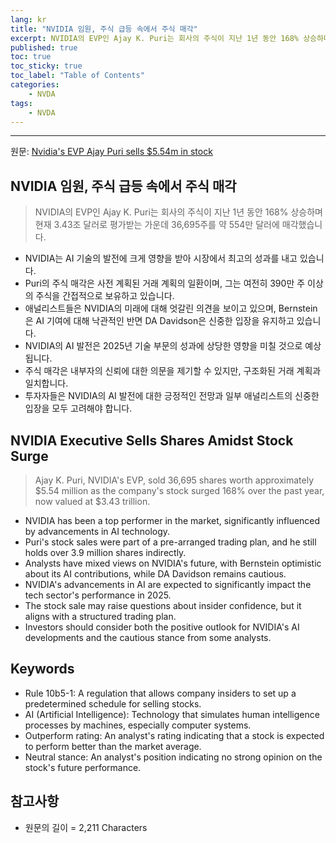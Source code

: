 ```yaml
---
lang: kr
title: "NVIDIA 임원, 주식 급등 속에서 주식 매각"
excerpt: NVIDIA의 EVP인 Ajay K. Puri는 회사의 주식이 지난 1년 동안 168% 상승하며 현재 3.43조 달러로 평가받는 가운데 36,695주를 약 554만 달러에 매각했습니다.
published: true
toc: true
toc_sticky: true
toc_label: "Table of Contents"
categories:
    - NVDA
tags:
    - NVDA
---
```


---

  원문: [Nvidia's EVP Ajay Puri sells $5.54m in stock](https://www.investing.com/news/insider-trading-news/nvidias-evp-ajay-puri-sells-554m-in-stock-93CH-3804275)

## NVIDIA 임원, 주식 급등 속에서 주식 매각

> NVIDIA의 EVP인 Ajay K. Puri는 회사의 주식이 지난 1년 동안 168% 상승하며 현재 3.43조 달러로 평가받는 가운데 36,695주를 약 554만 달러에 매각했습니다.


- NVIDIA는 AI 기술의 발전에 크게 영향을 받아 시장에서 최고의 성과를 내고 있습니다.
- Puri의 주식 매각은 사전 계획된 거래 계획의 일환이며, 그는 여전히 390만 주 이상의 주식을 간접적으로 보유하고 있습니다.
- 애널리스트들은 NVIDIA의 미래에 대해 엇갈린 의견을 보이고 있으며, Bernstein은 AI 기여에 대해 낙관적인 반면 DA Davidson은 신중한 입장을 유지하고 있습니다.
- NVIDIA의 AI 발전은 2025년 기술 부문의 성과에 상당한 영향을 미칠 것으로 예상됩니다.
- 주식 매각은 내부자의 신뢰에 대한 의문을 제기할 수 있지만, 구조화된 거래 계획과 일치합니다.
- 투자자들은 NVIDIA의 AI 발전에 대한 긍정적인 전망과 일부 애널리스트의 신중한 입장을 모두 고려해야 합니다.

## NVIDIA Executive Sells Shares Amidst Stock Surge

> Ajay K. Puri, NVIDIA's EVP, sold 36,695 shares worth approximately $5.54 million as the company's stock surged 168% over the past year, now valued at $3.43 trillion.


- NVIDIA has been a top performer in the market, significantly influenced by advancements in AI technology.
- Puri's stock sales were part of a pre-arranged trading plan, and he still holds over 3.9 million shares indirectly.
- Analysts have mixed views on NVIDIA's future, with Bernstein optimistic about its AI contributions, while DA Davidson remains cautious.
- NVIDIA's advancements in AI are expected to significantly impact the tech sector's performance in 2025.
- The stock sale may raise questions about insider confidence, but it aligns with a structured trading plan.
- Investors should consider both the positive outlook for NVIDIA's AI developments and the cautious stance from some analysts.

## Keywords

- Rule 10b5-1: A regulation that allows company insiders to set up a predetermined schedule for selling stocks.
- AI (Artificial Intelligence): Technology that simulates human intelligence processes by machines, especially computer systems.
- Outperform rating: An analyst's rating indicating that a stock is expected to perform better than the market average.
- Neutral stance: An analyst's position indicating no strong opinion on the stock's future performance.

## 참고사항

- 원문의 길이 = 2,211 Characters

